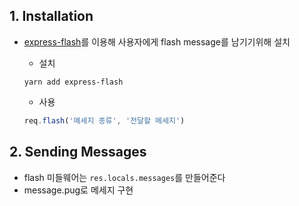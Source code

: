 ## 1. Installation
* [express-flash](https://www.npmjs.com/package/express-flash)를 이용해 사용자에게 flash message를 남기기위해 설치
  * 설치
  ```
  yarn add express-flash
  ```

  * 사용
  ```js
  req.flash('메세지 종류', '전달할 메세지')
  ```

## 2. Sending Messages
* flash 미들웨어는 `res.locals.messages`를 만들어준다
* message.pug로 메세지 구현
